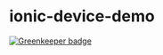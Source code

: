# ionic-device-demo

[![Greenkeeper badge](https://badges.greenkeeper.io/Story5/ionic-device-demo.svg)](https://greenkeeper.io/)
